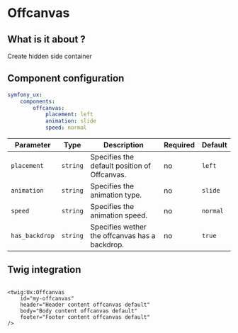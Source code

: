 # Offcanvas

## What is it about ?

Create hidden side container

<!-- {"file": "00-left.html", "language": "twig"} -->


## Component configuration

```yaml
symfony_ux:
    components:
        offcanvas:
            placement: left
            animation: slide
            speed: normal
```


| Parameter | Type | Description | Required | Default |
|-|-|-|-|-|
| `placement` | `string` | Specifies the default position of Offcanvas. | no | `left` |
| `animation` | `string` | Specifies the animation type. | no | `slide` |
| `speed` | `string` | Specifies the animation speed. | no | `normal` |
| `has_backdrop` | `string` | Specifies wether the offcanvas has a backdrop. | no | `true` |

## Twig integration

```twig

<twig:Ux:Offcanvas 
    id="my-offcanvas" 
    header="Header content offcanvas default"
    body="Body content offcanvas default"
    footer="Footer content offcanvas default"
/>
``` 

